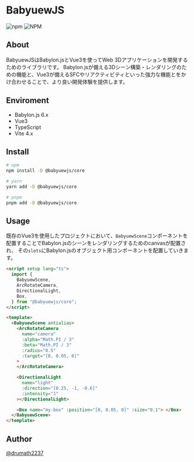 # BabyuewJS

![npm](https://img.shields.io/npm/v/%40babyuewjs%2Fcore) ![NPM](https://img.shields.io/npm/l/%40babyuewjs%2Fcore)

## About

BabyuewJSはBabylon.jsとVue3を使ってWeb 3Dアプリケーションを開発するためのライブラリです。
Babylon.jsが備える3Dシーン構築・レンダリングのための機能と、Vue3が備えるSFCやリアクティビティといった強力な機能とをかけ合わせることで、より良い開発体験を提供します。

## Enviroment

- Babylon.js 6.x
- Vue3
- TypeScript
- Vite 4.x

## Install

```bash
# npm
npm install -D @babyuewjs/core

# yarn
yarn add -D @babyuewjs/core

# pnpm
pnpm add -D @babyuewjs/core
```

## Usage

既存のVue3を使用したプロジェクトにおいて、`BabyuewScene`コンポーネントを配置することでBabylon.jsのシーンをレンダリングするためのcanvasが配置され、
その`slots`にBabylon.jsのオブジェクト用コンポーネントを配置していきます。

```html
<script setup lang="ts">
  import {
    BabyuewScene,
    ArcRotateCamera,
    DirectionalLight,
    Box,
  } from "@babyuewjs/core";
</script>

<template>
  <BabyuewScene antialias>
    <ArcRotateCamera
      name="camera"
      :alpha="Math.PI / 3"
      :beta="Math.PI / 3"
      :radius="0.5"
      :target="[0, 0.05, 0]"
    >
    </ArcRotateCamera>

    <DirectionalLight
      name="light"
      :direction="[0.25, -1, -0.6]"
      :intensity="1"
    ></DirectionalLight>

    <Box name="my-box" :position="[0, 0.05, 0]" :size="0.1"> </Box>
  </BabyuewScene>
</template>
```

## Author

[@drumath2237](https://github.com/drumath2237)
